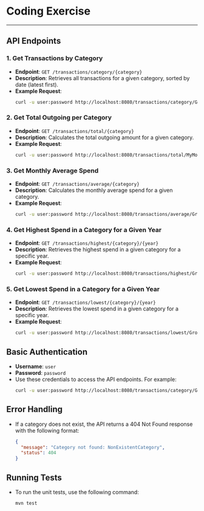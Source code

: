 # Coding Exercise

---

## API Endpoints

### 1. Get Transactions by Category
- **Endpoint**: `GET /transactions/category/{category}`
- **Description**: Retrieves all transactions for a given category, sorted by date (latest first).
- **Example Request**:
  ```bash
  curl -u user:password http://localhost:8080/transactions/category/Groceries
  ```

### 2. Get Total Outgoing per Category
- **Endpoint**: `GET /transactions/total/{category}`
- **Description**: Calculates the total outgoing amount for a given category.
- **Example Request**:
  ```bash
  curl -u user:password http://localhost:8080/transactions/total/MyMonthlyDD
  ```

### 3. Get Monthly Average Spend
- **Endpoint**: `GET /transactions/average/{category}`
- **Description**: Calculates the monthly average spend for a given category.
- **Example Request**:
  ```bash
  curl -u user:password http://localhost:8080/transactions/average/Groceries
  ```

### 4. Get Highest Spend in a Category for a Given Year
- **Endpoint**: `GET /transactions/highest/{category}/{year}`
- **Description**: Retrieves the highest spend in a given category for a specific year.
- **Example Request**:
  ```bash
  curl -u user:password http://localhost:8080/transactions/highest/Groceries/2020
  ```

### 5. Get Lowest Spend in a Category for a Given Year
- **Endpoint**: `GET /transactions/lowest/{category}/{year}`
- **Description**: Retrieves the lowest spend in a given category for a specific year.
- **Example Request**:
  ```bash
  curl -u user:password http://localhost:8080/transactions/lowest/Groceries/2020
  ```
  
## Basic Authentication
- **Username**: `user`
- **Password**: `password`
- Use these credentials to access the API endpoints. For example:
  ```bash
  curl -u user:password http://localhost:8080/transactions/category/Groceries
  ```

## Error Handling
- If a category does not exist, the API returns a 404 Not Found response with the following format:
  ```json
  {
    "message": "Category not found: NonExistentCategory",
    "status": 404
  }
  ```

## Running Tests
- To run the unit tests, use the following command:
  ```bash
  mvn test
  ```